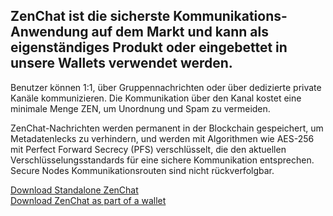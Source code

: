 ## ZenChat ist die sicherste Kommunikations-Anwendung auf dem Markt und kann als eigenständiges Produkt oder eingebettet in unsere Wallets verwendet werden.
Benutzer können 1:1, über Gruppennachrichten oder über dedizierte private Kanäle kommunizieren. Die Kommunikation über den Kanal kostet eine minimale Menge ZEN, um Unordnung und Spam zu vermeiden.

ZenChat-Nachrichten werden permanent in der Blockchain gespeichert, um Metadatenlecks zu verhindern, und werden mit Algorithmen wie AES-256 mit Perfect Forward Secrecy (PFS) verschlüsselt, die den aktuellen Verschlüsselungsstandards für eine sichere Kommunikation entsprechen. Secure Nodes Kommunikationsrouten sind nicht rückverfolgbar.

<div class="row justify-content-center mt-5">
  <div class="col-lg-12 col-xl-6 mb-3">
    <a href="https://github.com/ZencashOfficial/ZENChat/releases" target="_blank" class="btn btn-lg btn-block btn-primary">Download Standalone ZenChat</a>
  </div>
  <div class="col-lg-12 col-xl-6 mb-3">
    <a href="{% tl wallets {{site.lang}} %}" class="btn btn-lg btn-block btn-primary">Download ZenChat as part of a wallet</a>
  </div>
</div>
